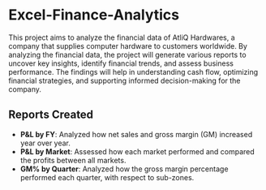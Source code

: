 # Excel-Finance-Analytics

This project aims to analyze the financial data of AtliQ Hardwares, a company that supplies computer hardware to customers worldwide. By analyzing the financial data, the project will generate various reports to uncover key insights, identify financial trends, and assess business performance. The findings will help in understanding cash flow, optimizing financial strategies, and supporting informed decision-making for the company.

## Reports Created

- **P&L by FY**: Analyzed how net sales and gross margin (GM) increased year over year.
- **P&L by Market**: Assessed how each market performed and compared the profits between all markets.
- **GM% by Quarter**: Analyzed how the gross margin percentage performed each quarter, with respect to sub-zones.
